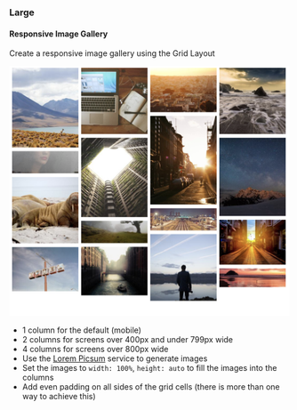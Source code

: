 ### Large

#### Responsive Image Gallery

Create a responsive image gallery using the Grid Layout

![responsive-image-gallery-preview](responsive-image-gallery-preview.png)

- 1 column for the default (mobile)
- 2 columns for screens over 400px and under 799px wide
- 4 columns for screens over 800px wide
- Use the [Lorem Picsum](https://picsum.photos/) service to generate images
- Set the images to `width: 100%`, `height: auto` to fill the images into the columns
- Add even padding on all sides of the grid cells (there is more than one way to achieve this)